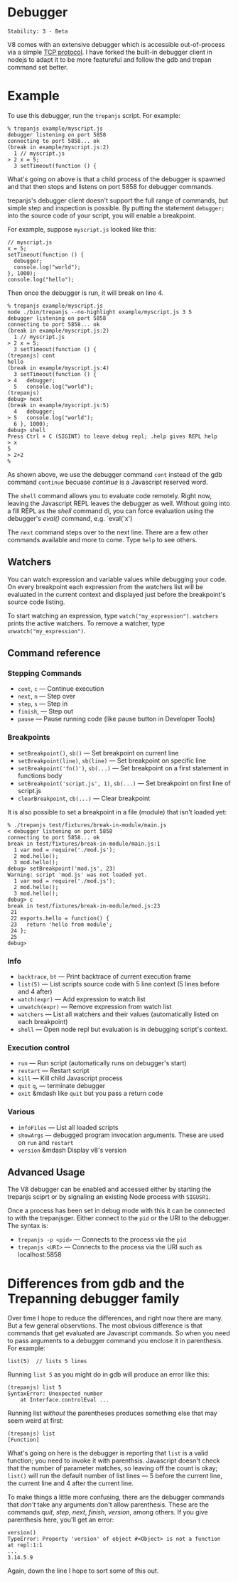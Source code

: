 # Debugger

    Stability: 3 - Beta

<!-- type=misc -->

V8 comes with an extensive debugger which is accessible out-of-process
via a simple
[TCP protocol](http://code.google.com/p/v8/wiki/DebuggerProtocol).  I
have forked the built-in debugger client in nodejs to adapt it to be
more featureful and follow the gdb and trepan command set better.


# Example

To use this debugger, run the `trepanjs` script. For example:

    % trepanjs example/myscript.js
    debugger listening on port 5858
    connecting to port 5858... ok
    (break in example/myscript.js:2)
      1 // myscript.js
    > 2 x = 5;
      3 setTimeout(function () {

What's going on above is that a child process of the debugger is
spawned and that then stops and listens on port 5858 for debugger commands.

trepanjs's debugger client doesn't support the full range of commands,
but simple step and inspection is possible. By putting the statement
`debugger;` into the source code of your script, you will enable a
breakpoint.

For example, suppose `myscript.js` looked like this:

    // myscript.js
    x = 5;
    setTimeout(function () {
      debugger;
      console.log("world");
    }, 1000);
    console.log("hello");

Then once the debugger is run, it will break on line 4.

    % trepanjs example/myscript.js
    node ./bin/trepanjs --no-highlight example/myscript.js 3 5
    debugger listening on port 5858
    connecting to port 5858... ok
    (break in example/myscript.js:2)
      1 // myscript.js
    > 2 x = 5;
      3 setTimeout(function () {
    (trepanjs) cont
    hello
    (break in example/myscript.js:4)
      3 setTimeout(function () {
    > 4   debugger;
      5   console.log("world");
    (trepanjs)
    debug> next
	(break in example/myscript.js:5)
      4   debugger;
    > 5   console.log("world");
      6 }, 1000);
    debug> shell
    Press Ctrl + C (SIGINT) to leave debug repl; .help gives REPL help
    > x
    5
    > 2+2
    %

As shown above, we use the debugger command `cont` instead of the gdb
command `continue` becuase *continue* is a Javascript reserved word.

The `shell` command allows you to evaluate code remotely. Right now,
leaving the Javascript REPL leaves the debugger as well. Without going
into a fill REPL as the *shell* command di, you can force evaluation
using the debugger's *eval()* command, e.g. `eval('x')

The `next` command steps over to the next line. There are a few other
commands available and more to come. Type `help` to see others.

## Watchers

You can watch expression and variable values while debugging your code.
On every breakpoint each expression from the watchers list will be evaluated
in the current context and displayed just before the breakpoint's source code
listing.

To start watching an expression, type `watch("my_expression")`. `watchers`
prints the active watchers. To remove a watcher, type
`unwatch("my_expression")`.

## Command reference

### Stepping Commands

* `cont`, `c` &mdash; Continue execution
* `next`, `n` &mdash; Step over
* `step`, `s` &mdash; Step in
* `finish`, &mdash; Step out
* `pause` &mdash; Pause running code (like pause button in Developer Tools)

### Breakpoints

* `setBreakpoint()`, `sb()` &mdash; Set breakpoint on current line
* `setBreakpoint(line)`, `sb(line)` &mdash; Set breakpoint on specific line
* `setBreakpoint('fn()')`, `sb(...)` &mdash; Set breakpoint on a first statement in
functions body
* `setBreakpoint('script.js', 1)`, `sb(...)` &mdash; Set breakpoint on first line of
script.js
* `clearBreakpoint`, `cb(...)` &mdash; Clear breakpoint

It is also possible to set a breakpoint in a file (module) that
isn't loaded yet:

    % ./trepanjs test/fixtures/break-in-module/main.js
    < debugger listening on port 5858
    connecting to port 5858... ok
    break in test/fixtures/break-in-module/main.js:1
      1 var mod = require('./mod.js');
      2 mod.hello();
      3 mod.hello();
    debug> setBreakpoint('mod.js', 23)
    Warning: script 'mod.js' was not loaded yet.
      1 var mod = require('./mod.js');
      2 mod.hello();
      3 mod.hello();
    debug> c
    break in test/fixtures/break-in-module/mod.js:23
     21
     22 exports.hello = function() {
     23   return 'hello from module';
     24 };
     25
    debug>

### Info

* `backtrace`, `bt` &mdash; Print backtrace of current execution frame
* `list(5)` &mdash; List scripts source code with 5 line context (5 lines before and
4 after)
* `watch(expr)` &mdash; Add expression to watch list
* `unwatch(expr)` &mdash; Remove expression from watch list
* `watchers` &mdash; List all watchers and their values (automatically listed on each
breakpoint)
* `shell` &mdash; Open node repl but evaluation is in debugging script's context.

### Execution control

* `run` &mdash; Run script (automatically runs on debugger's start)
* `restart` &mdash; Restart script
* `kill` &mdash; Kill child Javascript process
* `quit` `q`, &mdash; terminate debugger
* `exit` &mdash like `quit` but you pass a return code

### Various

* `infoFiles` &mdash; List all loaded scripts
* `showArgs` &mdash; debugged program invocation arguments. These are used on `run` and `restart`
* `version` &mdash Display v8's version

## Advanced Usage

The V8 debugger can be enabled and accessed either by starting the trepanjs
sciprt or by signaling an existing Node process with `SIGUSR1`.

Once a process has been set in debug mode with this it can be connected to
with the trepanjsger. Either connect to the `pid` or the URI to the debugger.
The syntax is:

* `trepanjs -p <pid>` &mdash; Connects to the process via the `pid`
* `trepanjs <URI>` &mdash; Connects to the process via the URI such as localhost:5858

# Differences from gdb and the Trepanning debugger family

Over time I hope to reduce the differences, and right now there are
many.  But a few general observtions. The most obvious difference is
that commands that get evaluated are Javascript commands. So when you
need to pass arguments to a debugger command you enclose it in parenthesis.
For example:

    list(5)  // lists 5 lines

Running `list 5` as you might do in gdb will produce an error like this:

    (trepanjs) list 5
    SyntaxError: Unexpected number
        at Interface.controlEval ...

Running list *without* the parentheses produces something else that may
seem weird at first:

    (trepanjs) list
	[Function]

What's going on here is the debugger is reporting that `list` is a
valid function; you need to invoke it with parenthsis. Javascript
doesn't check that the number of parameter matches, so leaving off the
count is okay; `list()` will run the default number of list lines
&mdash; 5 before the current line, the current line and 4 after the
current line.

To make things a little more confusing, there are the debugger
commands that *don't* take any arguments don't allow
parenthesis. These are the commands *quit*, *step*, *next*, *finish*,
*version*, among others. If you give parenthesis here, you'll get an error:

    version()
    TypeError: Property 'version' of object #<Object> is not a function
    at repl:1:1
	...
    3.14.5.9

Again, down the line I hope to sort some of this out.
